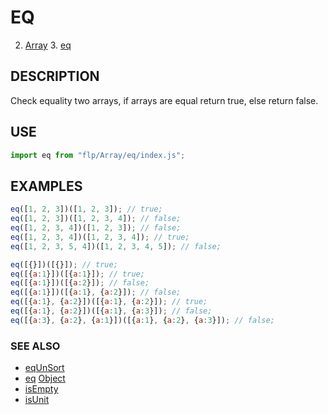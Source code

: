# EQ

2. [Array](../README.md)
    3. [eq](./README.md)

## DESCRIPTION
Check equality two arrays, if arrays are equal return true, else return false.

## USE

```javascript
import eq from "flp/Array/eq/index.js";
```

## EXAMPLES

```javascript
eq([1, 2, 3])([1, 2, 3]); // true;
eq([1, 2, 3])([1, 2, 3, 4]); // false;
eq([1, 2, 3, 4])([1, 2, 3]); // false;
eq([1, 2, 3, 4])([1, 2, 3, 4]); // true;
eq([1, 2, 3, 5, 4])([1, 2, 3, 4, 5]); // false;

eq([{}])([{}]); // true;
eq([{a:1}])([{a:1}]); // true;
eq([{a:1}])([{a:2}]); // false;
eq([{a:1}])([{a:1}, {a:2}]); // false;
eq([{a:1}, {a:2}])([{a:1}, {a:2}]); // true;
eq([{a:1}, {a:2}])([{a:1}, {a:3}]); // false;
eq([{a:3}, {a:2}, {a:1}])([{a:1}, {a:2}, {a:3}]); // false;
```

### SEE ALSO

- [eqUnSort]("./../eqUnSort/README.md")
- [eq]("../../Object/eq/index.js") [Object]("../../Object/README.md")
- [isEmpty]("../isEmpty/README.md")
- [isUnit]("../isUnit/README.md")
